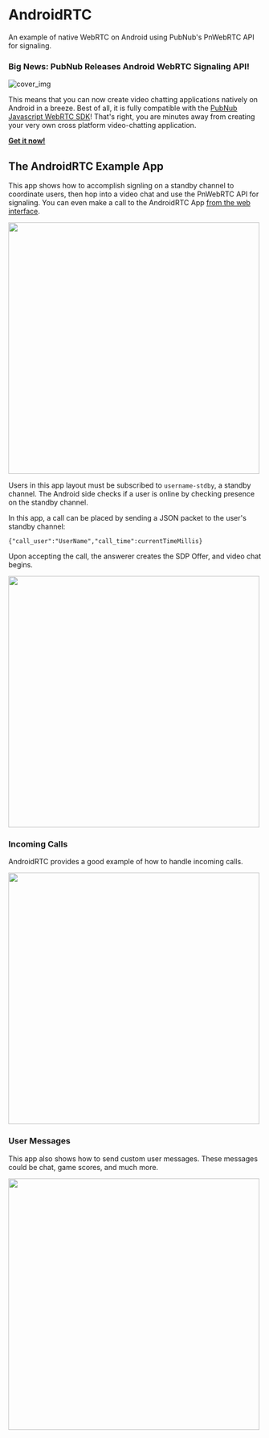 # AndroidRTC
An example of native WebRTC on Android using PubNub's PnWebRTC API for signaling.

### Big News: PubNub Releases Android WebRTC Signaling API! 

![cover_img](http://kevingleason.me/AndroidRTC/assets/PnWebRTC.png)

This means that you can now create video chatting applications natively on Android in a breeze. Best of all, it is fully compatible with the [PubNub Javascript WebRTC SDK][JS SDK]! That's right, you are minutes away from creating your very own cross platform video-chatting application.

[__Get it now!__][PnWebRTC]

## The AndroidRTC Example App

This app shows how to accomplish signling on a standby channel to coordinate users, then hop into a video chat and use the PnWebRTC API for signaling. You can even make a call to the AndroidRTC App [from the web interface](http://kevingleason.me/AndroidRTC).

<img src="http://kevingleason.me/AndroidRTC/assets/Main.png" height=500 />

Users in this app layout must be subscribed to `username-stdby`, a standby channel. The Android side checks if a user is online by checking presence on the standby channel.

In this app, a call can be placed by sending a JSON packet to the user's standby channel:

    {"call_user":"UserName","call_time":currentTimeMillis}

Upon accepting the call, the answerer creates the SDP Offer, and video chat begins.

<img src="http://kevingleason.me/AndroidRTC/assets/Kevin.png" height=500 />

### Incoming Calls

AndroidRTC provides a good example of how to handle incoming calls.

<img src="http://kevingleason.me/AndroidRTC/assets/Incoming.png" height=500 />

### User Messages

This app also shows how to send custom user messages. These messages could be chat, game scores, and much more.

<img src="http://kevingleason.me/AndroidRTC/assets/Kurt.png" height=500 />


[PnWebRTC]:https://github.com/GleasonK/pubnub-android-webrtc
[JavaDoc]:http://kevingleason.me/pubnub-android-webrtc/
[AndroidRTC]:https://github.com/GleasonK/AndroidRTC/
[JS SDK]:https://github.com/stephenlb/webrtc-sdk